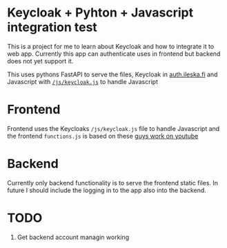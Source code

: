 # Keycloak + Pyhton + Javascript integration test

This is a project for me to learn about Keycloak and how to integrate it to web app. Currently this app can authenticate uses in frontend but backend does not yet support it.

This uses pythons FastAPI to serve the files, Keycloak in [auth.ileska.fi](https://auth.ileska.fi) and Javascript with [`/js/keycloak.js`](https://auth.ileska.fi/js/keycloak.js) to handle Javascript

# Frontend
Frontend uses the Keycloaks `/js/keycloak.js` file to handle Javascript and the frontend `functions.js` is based on these [guys work on youtube](https://www.youtube.com/watch?v=9Rge8XpzbwI) 

# Backend
Currently only backend functionality is to serve the frontend static files. In future I should include the logging in to the app also into the backend.

# TODO
1. Get backend account managin working
